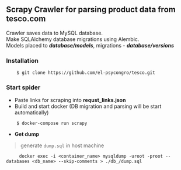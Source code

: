 ## Scrapy Crawler for parsing product data from tesco.com

Crawler saves data to MySQL database.<br>
Make SQLAlchemy database migrations using Alembic. <br>
Models placed to <i><b>database/models</b></i>, migrations - <i><b>database/versions</b></i>

### Installation
```shell 
    $ git clone https://github.com/el-psycongro/tesco.git  
```
 ### Start spider
- Paste links for scraping into <b>requst_links.json</b>
- Build and start docker (DB migration and parsing will be start automatically) 
```shell 
    $ docker-compose run scrapy 
```
- **Get dump**
 >generate ```dump.sql``` in host machine 
```shell
     docker exec -i <container_name> mysqldump -uroot -proot --databases <db_name> --skip-comments > ./db_/dump.sql
```